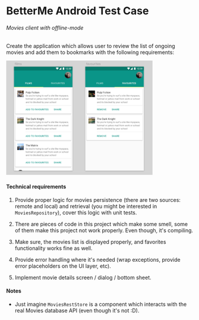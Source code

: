 # BetterMe Android Test Case

###### Movies client with offline-mode

Create the application which allows user to review the list of ongoing movies and add them to bookmarks with the following requirements:

![Sample of the UI](/ui_sample.png)

#### Technical requirements

1. Provide proper logic for movies persistence (there are two sources: remote and local) and
 retrieval (you might be interested in `MoviesRepository`), cover this logic with unit tests.

2. There are pieces of code in this project which make some smell, some of them make this project
 not work properly. Even though, it's compiling.

3. Make sure, the movies list is displayed properly, and favorites functionality works fine as well.

4. Provide error handling where it's needed (wrap exceptions, provide error placeholders on the UI layer, etc).

5. Implement movie details screen / dialog / bottom sheet.

#### Notes

- Just imagine `MoviesRestStore` is a component which interacts with the real Movies database API
(even though it's not :D).